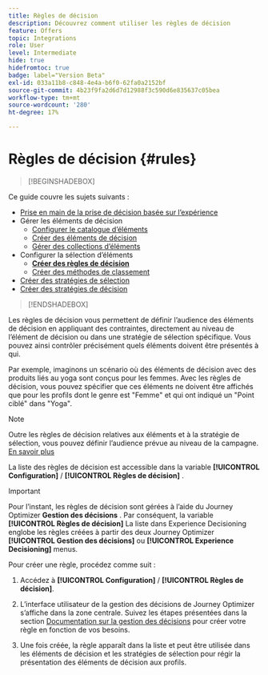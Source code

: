 ```yaml
---
title: Règles de décision
description: Découvrez comment utiliser les règles de décision
feature: Offers
topic: Integrations
role: User
level: Intermediate
hide: true
hidefromtoc: true
badge: label="Version Beta"
exl-id: 033a11b8-c848-4e4a-b6f0-62fa0a2152bf
source-git-commit: 4b23f9fa2d6d7d12988f3c590d6e835637c05bea
workflow-type: tm+mt
source-wordcount: '280'
ht-degree: 17%

---
```


# Règles de décision {#rules}

>[!BEGINSHADEBOX]

Ce guide couvre les sujets suivants :

* [Prise en main de la prise de décision basée sur l’expérience](gs-experience-decisioning.md)
* Gérer les éléments de décision
   * [Configurer le catalogue d’éléments](catalogs.md)
   * [Créer des éléments de décision](items.md)
   * [Gérer des collections d’éléments](collections.md)
* Configurer la sélection d’éléments
   * **[Créer des règles de décision](rules.md)**
   * [Créer des méthodes de classement](ranking.md)
* [Créer des stratégies de sélection](selection-strategies.md)
* [Créer des stratégies de décision](create-decision.md)

>[!ENDSHADEBOX]

Les règles de décision vous permettent de définir l’audience des éléments de décision en appliquant des contraintes, directement au niveau de l’élément de décision ou dans une stratégie de sélection spécifique. Vous pouvez ainsi contrôler précisément quels éléments doivent être présentés à qui.

Par exemple, imaginons un scénario où des éléments de décision avec des produits liés au yoga sont conçus pour les femmes. Avec les règles de décision, vous pouvez spécifier que ces éléments ne doivent être affichés que pour les profils dont le genre est &quot;Femme&quot; et qui ont indiqué un &quot;Point ciblé&quot; dans &quot;Yoga&quot;.

>[!NOTE]
>
>Outre les règles de décision relatives aux éléments et à la stratégie de sélection, vous pouvez définir l’audience prévue au niveau de la campagne. [En savoir plus](../campaigns/create-campaign.md#audience)


La liste des règles de décision est accessible dans la variable **[!UICONTROL Configuration]** / **[!UICONTROL Règles de décision]** .

<!--![](assets/decision-rules-list.png)-->

>[!IMPORTANT]
>
>Pour l’instant, les règles de décision sont gérées à l’aide du Journey Optimizer **Gestion des décisions** . Par conséquent, la variable **[!UICONTROL Règles de décision]** La liste dans Experience Decisioning englobe les règles créées à partir des deux Journey Optimizer **[!UICONTROL Gestion des décisions]** ou **[!UICONTROL Experience Decisioning]** menus.

Pour créer une règle, procédez comme suit :

1. Accédez à **[!UICONTROL Configuration]** / **[!UICONTROL Règles de décision]**.
1. L’interface utilisateur de la gestion des décisions de Journey Optimizer s’affiche dans la zone centrale. Suivez les étapes présentées dans la section [Documentation sur la gestion des décisions](../offers/offer-library/creating-decision-rules.md) pour créer votre règle en fonction de vos besoins.

1. Une fois créée, la règle apparaît dans la liste et peut être utilisée dans les éléments de décision et les stratégies de sélection pour régir la présentation des éléments de décision aux profils.
